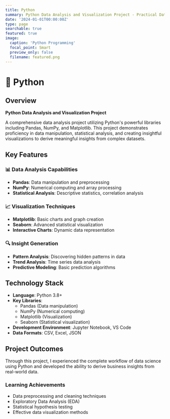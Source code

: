 ```yaml
---
title: Python
summary: Python Data Analysis and Visualization Project - Practical Data Science Application
date: '2024-01-01T00:00:00Z'
type: page
searchable: true
featured: true
image:
  caption: 'Python Programming'
  focal_point: Smart
  preview_only: false
  filename: featured.png
---
```


<div class="justify-text">

# 🐍 Python

## Overview
**Python Data Analysis and Visualization Project**

A comprehensive data analysis project utilizing Python's powerful libraries including Pandas, NumPy, and Matplotlib. This project demonstrates proficiency in data manipulation, statistical analysis, and creating insightful visualizations to derive meaningful insights from complex datasets.

## Key Features

### 📊 Data Analysis Capabilities
- **Pandas**: Data manipulation and preprocessing
- **NumPy**: Numerical computing and array processing
- **Statistical Analysis**: Descriptive statistics, correlation analysis

### 📈 Visualization Techniques
- **Matplotlib**: Basic charts and graph creation
- **Seaborn**: Advanced statistical visualization
- **Interactive Charts**: Dynamic data representation

### 🔍 Insight Generation
- **Pattern Analysis**: Discovering hidden patterns in data
- **Trend Analysis**: Time series data analysis
- **Predictive Modeling**: Basic prediction algorithms

## Technology Stack

- **Language**: Python 3.8+
- **Key Libraries**: 
  - Pandas (Data manipulation)
  - NumPy (Numerical computing)
  - Matplotlib (Visualization)
  - Seaborn (Statistical visualization)
- **Development Environment**: Jupyter Notebook, VS Code
- **Data Formats**: CSV, Excel, JSON

## Project Outcomes

Through this project, I experienced the complete workflow of data science using Python and developed the ability to derive business insights from real-world data.

### Learning Achievements
- Data preprocessing and cleaning techniques
- Exploratory Data Analysis (EDA)
- Statistical hypothesis testing
- Effective data visualization methods

</div>
